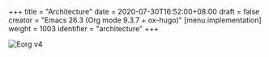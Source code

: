 +++
title = "Architecture"
date = 2020-07-30T16:52:00+08:00
draft = false
creator = "Emacs 26.3 (Org mode 9.3.7 + ox-hugo)"
[menu.implementation]
  weight = 1003
  identifier = "architecture"
+++

![Eorg v4](https://i.imgur.com/0zpyyCo.png)